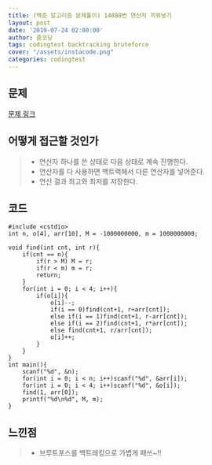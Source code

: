 ```yaml
---
title: (백준 알고리즘 문제풀이) 14888번 연산자 끼워넣기
layout: post
date: '2019-07-24 02:00:00'
author: 줌코딩
tags: codingtest backtracking bruteforce
cover: "/assets/instacode.png"
categories: codingtest
---
```


## 문제

[문제 링크](https://www.acmicpc.net/problem/14888)

## 어떻게 접근할 것인가

>* 연산자 하나를 쓴 상태로 다음 상태로 계속 진행한다.
>* 연산자를 다 사용하면 백트랙해서 다른 연산자를 넣어준다.
>* 연산 결과 최고와 최저를 저장한다.

## 코드

    #include <cstdio>
    int n, o[4], arr[10], M = -1000000000, m = 1000000000;

    void find(int cnt, int r){
        if(cnt == n){
            if(r > M) M = r;
            if(r < m) m = r;
            return;
        }
        for(int i = 0; i < 4; i++){
            if(o[i]){
                o[i]--;
                if(i == 0)find(cnt+1, r+arr[cnt]);
                else if(i == 1)find(cnt+1, r-arr[cnt]);
                else if(i == 2)find(cnt+1, r*arr[cnt]);
                else find(cnt+1, r/arr[cnt]);
                o[i]++;
            }
        }
    }
    int main(){
        scanf("%d", &n);
        for(int i = 0; i < n; i++)scanf("%d", &arr[i]);
        for(int i = 0; i < 4; i++)scanf("%d", &o[i]);
        find(1, arr[0]);
        printf("%d\n%d", M, m);
    }

## 느낀점

>* 브루트포스를 백트래킹으로 가볍게 패쓰~!!

